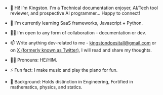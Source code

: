 - 👋 Hi! I’m Kingston. I'm a Technical documentation enjoyer, AI/Tech tool reviewer, and prospective AI programmer... Happy to connect!
- 🌱 I'm currently learning SaaS frameworks, Javascript + Python.
- 🤝🏽 I'm open to any form of collaboration - documentation or dev.
- 📫 Write anything dev-related to me - kingstondoesitall@gmail.com or on [X (formerly known as Twitter)](https://x.com/kingstondoesit), I will read and share my thoughts.
- 🕴🏻 Pronouns: HE/HIM.
- ⚡ Fun fact: I make music and play the piano for fun.

  
- 📙 Background: Holds distinction in Engineering, Fortified in mathematics, physics, and statics. 

<!---
kingstondoesit/kingstondoesit is a ✨ special ✨ repository because its `README.md` (this file) appears on your GitHub profile.
You can click the Preview link to take a look at your changes.
--->
